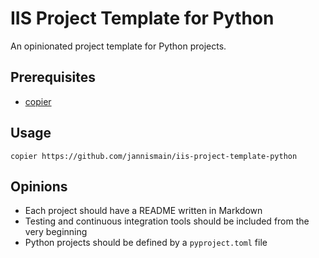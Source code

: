 # IIS Project Template for Python

An opinionated project template for Python projects.

## Prerequisites

* [copier](https://github.com/copier-org/copier)

## Usage

```console
copier https://github.com/jannismain/iis-project-template-python
```

## Opinions

* Each project should have a README written in Markdown
* Testing and continuous integration tools should be included from the very beginning
* Python projects should be defined by a `pyproject.toml` file
